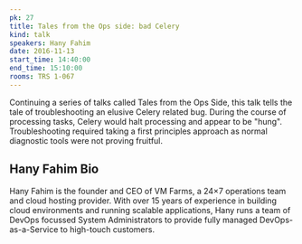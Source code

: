 ```yaml
---
pk: 27
title: Tales from the Ops side: bad Celery
kind: talk
speakers: Hany Fahim
date: 2016-11-13
start_time: 14:40:00
end_time: 15:10:00
rooms: TRS 1-067
---
```


Continuing a series of talks called Tales from the Ops Side, this talk tells the tale of troubleshooting an elusive Celery related bug. During the course of processing tasks, Celery would halt processing and appear to be "hung". Troubleshooting required taking a first principles approach as normal diagnostic tools were not proving fruitful.

## Hany Fahim Bio

Hany Fahim is the founder and CEO of VM Farms, a 24×7 operations team and cloud hosting provider. With over 15 years of experience in building cloud environments and running scalable applications, Hany runs a team of DevOps focussed System Administrators to provide fully managed DevOps-as-a-Service to high-touch customers.